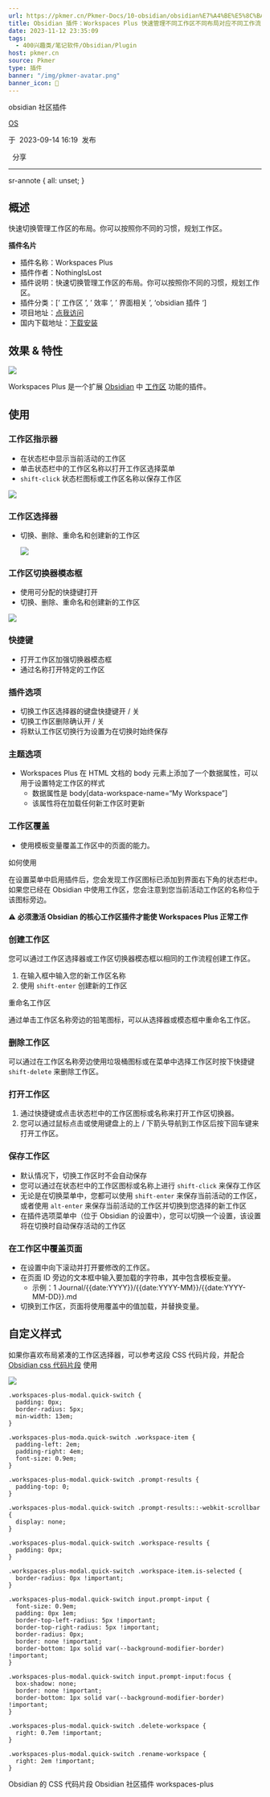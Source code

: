 ```yaml
---
url: https://pkmer.cn/Pkmer-Docs/10-obsidian/obsidian%E7%A4%BE%E5%8C%BA%E6%8F%92%E4%BB%B6/workspaces-plus/
title: Obsidian 插件：Workspaces Plus 快速管理不同工作区不同布局对应不同工作流
date: 2023-11-12 23:35:09
tags:
  - 400兴趣类/笔记软件/Obsidian/Plugin
host: pkmer.cn
source: Pkmer
type: 插件
banner: "/img/pkmer-avatar.png"
banner_icon: 🔖
---
```

<div class="menu-toggle"> <SidebarToggle client:idle ></SidebarToggle> </div>

obsidian 社区插件

[OS](https://pkmer.cn/authors/os)

于  2023-09-14 16:19  发布

  分享

* * *

sr-annote { all: unset; }

## 概述

快速切换管理工作区的布局。你可以按照你不同的习惯，规划工作区。

**插件名片**

*   插件名称：Workspaces Plus
*   插件作者：NothingIsLost
*   插件说明：快速切换管理工作区的布局。你可以按照你不同的习惯，规划工作区。
*   插件分类：[’ 工作区 ’, ’ 效率 ’, ’ 界面相关 ’, ‘obsidian 插件 ‘]
*   项目地址：[点我访问](https://github.com/nothingislost/obsidian-workspaces-plus)
*   国内下载地址：[下载安装](https://pkmer.cn/products/plugin/pluginMarket/?workspaces-plus)

## 效果 & 特性

![](https://cdn.pkmer.cn/covers/workspaces-plus.png!pkmer)

Workspaces Plus 是一个扩展 [Obsidian](https://obsidian.md/) 中 [工作区](https://help.obsidian.md/Plugins/Workspaces) 功能的插件。

## 使用

### 工作区指示器

*   在状态栏中显示当前活动的工作区
*   单击状态栏中的工作区名称以打开工作区选择菜单
*   `shift-click` 状态栏图标或工作区名称以保存工作区

![](https://cdn.pkmer.cn/images/20230914115202.png!pkmer)

### 工作区选择器

*   切换、删除、重命名和创建新的工作区
    
    ![](https://cdn.pkmer.cn/images/20230914115230.png!pkmer)
    

### 工作区切换器模态框

*   使用可分配的快捷键打开
*   切换、删除、重命名和创建新的工作区

![](https://cdn.pkmer.cn/images/20230914115244.png!pkmer)

### 快捷键

*   打开工作区加强切换器模态框
*   通过名称打开特定的工作区

### 插件选项

*   切换工作区选择器的键盘快捷键开 / 关
*   切换工作区删除确认开 / 关
*   将默认工作区切换行为设置为在切换时始终保存

### 主题选项

*   Workspaces Plus 在 HTML 文档的 body 元素上添加了一个数据属性，可以用于设置特定工作区的样式
    *   数据属性是 body[data-workspace-name=“My Workspace”]
    *   该属性将在加载任何新工作区时更新

### 工作区覆盖

*   使用模板变量覆盖工作区中的页面的能力。

如何使用

在设置菜单中启用插件后，您会发现工作区图标已添加到界面右下角的状态栏中。如果您已经在 Obsidian 中使用工作区，您会注意到您当前活动工作区的名称位于该图标旁边。

:warning: **必须激活 Obsidian 的核心工作区插件才能使 Workspaces Plus 正常工作**

### 创建工作区

您可以通过工作区选择器或工作区切换器模态框以相同的工作流程创建工作区。

1.  在输入框中输入您的新工作区名称
2.  使用 `shift-enter` 创建新的工作区

重命名工作区

通过单击工作区名称旁边的铅笔图标，可以从选择器或模态框中重命名工作区。

### 删除工作区

可以通过在工作区名称旁边使用垃圾桶图标或在菜单中选择工作区时按下快捷键 `shift-delete` 来删除工作区。

### 打开工作区

1.  通过快捷键或点击状态栏中的工作区图标或名称来打开工作区切换器。
2.  您可以通过鼠标点击或使用键盘上的上 / 下箭头导航到工作区后按下回车键来打开工作区。

### 保存工作区

*   默认情况下，切换工作区时不会自动保存
*   您可以通过在状态栏中的工作区图标或名称上进行 `shift-click` 来保存工作区
*   无论是在切换菜单中，您都可以使用 `shift-enter` 来保存当前活动的工作区，或者使用 `alt-enter` 来保存当前活动的工作区并切换到您选择的新工作区
*   在插件选项菜单中（位于 Obsidian 的设置中），您可以切换一个设置，该设置将在切换时自动保存活动的工作区

### 在工作区中覆盖页面

*   在设置中向下滚动并打开要修改的工作区。
*   在页面 ID 旁边的文本框中输入要加载的字符串，其中包含模板变量。
    *   示例：1 Journal/{{date:YYYY}}/{{date:YYYY-MM}}/{{date:YYYY-MM-DD}}.md
*   切换到工作区，页面将使用覆盖中的值加载，并替换变量。

## 自定义样式

如果你喜欢布局紧凑的工作区选择器，可以参考这段 CSS 代码片段，并配合 [Obsidian css 代码片段](https://pkmer.cn/Pkmer-Docs/10-obsidian/obsidian%E5%A4%96%E8%A7%82/obsidian%E7%9A%84css%E4%BB%A3%E7%A0%81%E7%89%87%E6%AE%B5) 使用

![](https://cdn.pkmer.cn/images/20230914115505.png!pkmer)

```
.workspaces-plus-modal.quick-switch {
  padding: 0px;
  border-radius: 5px;
  min-width: 13em;
}

.workspaces-plus-moda.quick-switch .workspace-item {
  padding-left: 2em;
  padding-right: 4em;
  font-size: 0.9em;
}

.workspaces-plus-modal.quick-switch .prompt-results {
  padding-top: 0;
}

.workspaces-plus-modal.quick-switch .prompt-results::-webkit-scrollbar {
  display: none;
}

.workspaces-plus-modal.quick-switch .workspace-results {
  padding: 0px;
}

.workspaces-plus-modal.quick-switch .workspace-item.is-selected {
  border-radius: 0px !important;
}

.workspaces-plus-modal.quick-switch input.prompt-input {
  font-size: 0.9em;
  padding: 0px 1em;
  border-top-left-radius: 5px !important;
  border-top-right-radius: 5px !important;
  border-radius: 0px;
  border: none !important;
  border-bottom: 1px solid var(--background-modifier-border) !important;
}

.workspaces-plus-modal.quick-switch input.prompt-input:focus {
  box-shadow: none;
  border: none !important;
  border-bottom: 1px solid var(--background-modifier-border) !important;
}

.workspaces-plus-modal.quick-switch .delete-workspace {
  right: 0.7em !important;
}

.workspaces-plus-modal.quick-switch .rename-workspace {
  right: 2em !important;
}

```

Obsidian 的 CSS 代码片段 Obsidian 社区插件 workspaces-plus